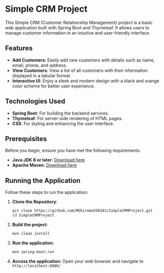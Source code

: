 # Simple CRM Project

This Simple CRM (Customer Relationship Management) project is a basic web application built with Spring Boot and Thymeleaf. It allows users to manage customer information in an intuitive and user-friendly interface.

## Features

- **Add Customers**: Easily add new customers with details such as name, email, phone, and address.
- **View Customers**: View a list of all customers with their information displayed in a tabular format.
- **Interactive UI**: Enjoy a sleek and modern design with a black and orange color scheme for better user experience.

## Technologies Used

- **Spring Boot**: For building the backend services.
- **Thymeleaf**: For server-side rendering of HTML pages.
- **CSS**: For styling and enhancing the user interface.

## Prerequisites

Before you begin, ensure you have met the following requirements:

- **Java JDK 8 or later**: [Download here](https://www.oracle.com/java/technologies/javase-downloads.html)
- **Apache Maven**: [Download here](https://maven.apache.org/download.cgi)

## Running the Application

Follow these steps to run the application:

1. **Clone the Repository**:
   ```sh
   git clone https://github.com/MGhiremath0281/SimpleCRMProject.git
   cd SimpleCRMProject

2. **Build the project**:
    ```bash
    mvn clean install
    ```

3. **Run the application**:
    ```bash
    mvn spring-boot:run
    ```

4. **Access the application**:
    Open your web browser and navigate to
    `http://localhost:8080/`

